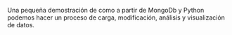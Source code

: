 Una pequeña demostración de como a partir de MongoDb y Python podemos hacer un proceso de carga, modificación, análisis y visualización de datos.
